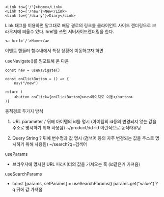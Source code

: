```
<Link to={'/'}>Home</Link>
<Link to={'/new'}>New</Link>
<Link to={'/diary'}>Diary</Link>
```

Link 태그를 이용하면 말그대로 해당 경로의 링크를 클라이언트 사이드 렌더링으로 브라우저에 띄울수 있다.
href를 쓰면 서버사이드렌더링을 한다.

```
<a href='/'>Home</a>
```

이벤트 핸들러 함수내에서 특정 상황에 이동하고자 하면 

useNavigate()를 임포트해 온 다음

```
const nav = useNavigate()

const onClickButton = () => {
    nav("/new")

return (
    <button onClick={onClickButton}>new페이지로 이동</button>
)}
```


동적경로 두가지 방식

1. URL parameter
/ 뒤에 아이템의 id를 명시 (아이템의 id등의 변경되지 않는 값을 주소로 명시하기 위해 사용됨)
~/product/:id
:id 이런식으로 동적라우팅

2. Query String
? 뒤에 변수명과 값 명시 (검색어 등의 자주 변경되는 값을 주소로 명시하기 위해 사용됨)
~/search?q=검색어

useParams
- 브라우저에 명시한 URL 파라미터의 값을 가져오는 훅
(id같은거 가져옴)

useSearchParams
- const [params, setParams] = useSearchParams()
params.get("value") ?q 뒤에 값 가져옴 

